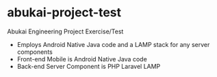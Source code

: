 # abukai-project-test
Abukai Engineering Project Exercise/Test 
- Employs Android Native Java code and a LAMP stack for any server components 
- Front-end Mobile is Android Native Java code
- Back-end Server Component is PHP Laravel LAMP
